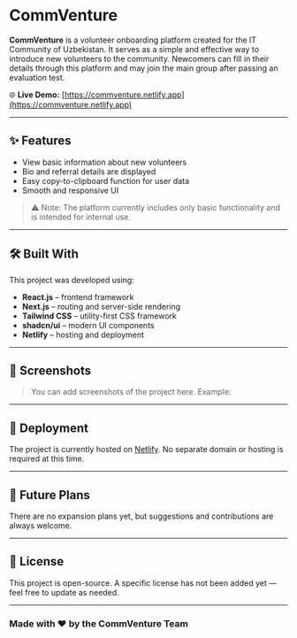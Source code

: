 # CommVenture

**CommVenture** is a volunteer onboarding platform created for the IT Community of Uzbekistan. It serves as a simple and effective way to introduce new volunteers to the community. Newcomers can fill in their details through this platform and may join the main group after passing an evaluation test.

🌐 **Live Demo:** [https://commventure.netlify.app](https://commventure.netlify.app)

---

## ✨ Features

- View basic information about new volunteers
- Bio and referral details are displayed
- Easy copy-to-clipboard function for user data
- Smooth and responsive UI

> ⚠️ Note: The platform currently includes only basic functionality and is intended for internal use.

---

## 🛠 Built With

This project was developed using:

- **React.js** – frontend framework
- **Next.js** – routing and server-side rendering
- **Tailwind CSS** – utility-first CSS framework
- **shadcn/ui** – modern UI components
- **Netlify** – hosting and deployment

---

## 📸 Screenshots

> You can add screenshots of the project here. Example:


---

## 🚀 Deployment

The project is currently hosted on [Netlify](https://www.netlify.com/). No separate domain or hosting is required at this time.

---

## 🔮 Future Plans

There are no expansion plans yet, but suggestions and contributions are always welcome.

---

## 📄 License

This project is open-source. A specific license has not been added yet — feel free to update as needed.

---

### Made with ❤️ by the CommVenture Team
